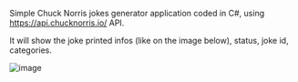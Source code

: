 Simple Chuck Norris jokes generator application coded in C#, using https://api.chucknorris.io/ API.

It will show the joke printed infos (like on the image below), status, joke id, categories.

![image](https://user-images.githubusercontent.com/66210711/147669921-ad73492d-8fa6-4844-827b-7160f4728800.png)


